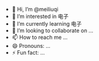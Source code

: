 - 👋 Hi, I’m @meiliuqi
- 👀 I’m interested in 电子
- 🌱 I’m currently learning 电子
- 💞️ I’m looking to collaborate on ...
- 📫 How to reach me ...
- 😄 Pronouns: ...
- ⚡ Fun fact: ...

<!---
meiliuqi/meiliuqi is a ✨ special ✨ repository because its `README.md` (this file) appears on your GitHub profile.
You can click the Preview link to take a look at your changes.
--->
